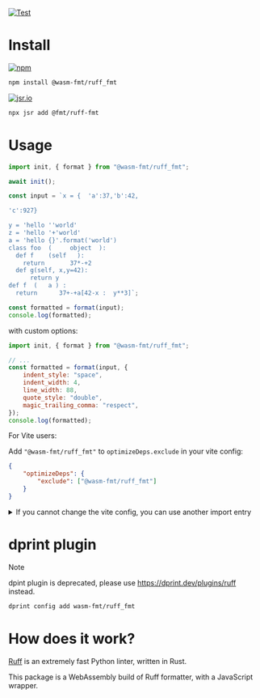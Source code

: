 [![Test](https://github.com/wasm-fmt/ruff_fmt/actions/workflows/test.yml/badge.svg)](https://github.com/wasm-fmt/ruff_fmt/actions/workflows/test.yml)

# Install

[![npm](https://img.shields.io/npm/v/@wasm-fmt/ruff_fmt?color=3572A5)](https://www.npmjs.com/package/@wasm-fmt/ruff_fmt)

```bash
npm install @wasm-fmt/ruff_fmt
```

[![jsr.io](https://jsr.io/badges/@fmt/ruff-fmt?color=3572A5)](https://jsr.io/@fmt/ruff-fmt)

```bash
npx jsr add @fmt/ruff-fmt
```

# Usage

```javascript
import init, { format } from "@wasm-fmt/ruff_fmt";

await init();

const input = `x = {  'a':37,'b':42,

'c':927}

y = 'hello ''world'
z = 'hello '+'world'
a = 'hello {}'.format('world')
class foo  (     object  ):
  def f    (self   ):
    return       37*-+2
  def g(self, x,y=42):
      return y
def f  (   a ) :
  return      37+-+a[42-x :  y**3]`;

const formatted = format(input);
console.log(formatted);
```

with custom options:

```javascript
import init, { format } from "@wasm-fmt/ruff_fmt";

// ...
const formatted = format(input, {
    indent_style: "space",
    indent_width: 4,
    line_width: 88,
    quote_style: "double",
    magic_trailing_comma: "respect",
});
console.log(formatted);
```

For Vite users:

Add `"@wasm-fmt/ruff_fmt"` to `optimizeDeps.exclude` in your vite config:

```JSON
{
    "optimizeDeps": {
        "exclude": ["@wasm-fmt/ruff_fmt"]
    }
}
```

<details>
<summary>
If you cannot change the vite config, you can use another import entry

</summary>

```JavaScript
import init, { format } from "@wasm-fmt/ruff_fmt/vite";

// ...
```

</details>

# dprint plugin

> [!NOTE]
> dpint plugin is deprecated, please use https://dprint.dev/plugins/ruff instead.

```bash
dprint config add wasm-fmt/ruff_fmt
```

# How does it work?

[Ruff] is an extremely fast Python linter, written in Rust.

This package is a WebAssembly build of Ruff formatter, with a JavaScript wrapper.

[Ruff]: https://github.com/astral-sh/ruff
